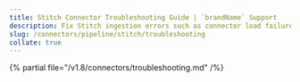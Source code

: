 ```yaml
---
title: Stitch Connector Troubleshooting Guide | `brandName` Support
description: Fix Stitch ingestion errors such as connector load failures, sync interruptions, or missing pipeline details.
slug: /connectors/pipeline/stitch/troubleshooting
collate: true 
---
```


{% partial file="/v1.8/connectors/troubleshooting.md" /%}
